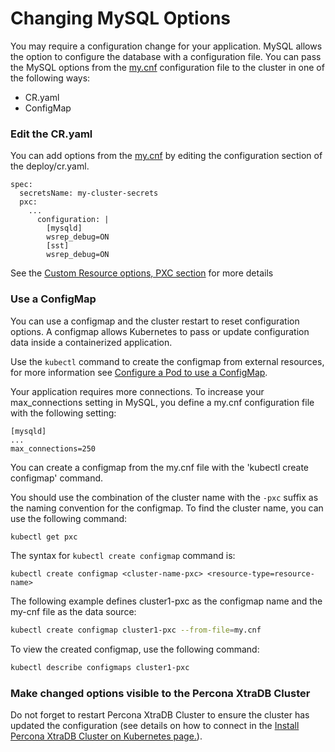 Changing MySQL Options
============================================================================

You may require a configuration change for your application. MySQL allows the option to configure the database with a configuration file. You can pass the MySQL options from the [my.cnf](https://dev.mysql.com/doc/refman/8.0/en/option-files.html) configuration file to the cluster in one of the following ways:
* CR.yaml
* ConfigMap

### Edit the CR.yaml

You can add options from the [my.cnf](https://dev.mysql.com/doc/refman/8.0/en/option-files.html) by editing the configuration section of the deploy/cr.yaml.

```
spec:
  secretsName: my-cluster-secrets
  pxc:
    ...
      configuration: |
        [mysqld]
        wsrep_debug=ON
        [sst]
        wsrep_debug=ON
```
See the [Custom Resource options, PXC section](https://percona.github.io/percona-xtradb-cluster-operator/configure/operator.html) for more details

### Use a ConfigMap

You can use a configmap and the cluster restart to reset configuration options. A configmap allows Kubernetes to pass or update configuration data inside a containerized application.

Use the `kubectl` command to create the configmap from external resources, for more information see [Configure a Pod to use a ConfigMap](https://kubernetes.io/docs/tasks/configure-pod-container/configure-pod-configmap/#create-a-configmap).

Your application requires more connections. To increase your max_connections setting in MySQL, you define a my.cnf configuration file with the following setting:
```
[mysqld]
...
max_connections=250
```
You can create a configmap from the my.cnf file with the 'kubectl create configmap' command.

You should use the combination of the cluster name with the `-pxc` suffix as the naming convention for the configmap. To find the cluster name, you can use the following command:
```bash
kubectl get pxc
```
The syntax for `kubectl create configmap` command is:
```
kubectl create configmap <cluster-name-pxc> <resource-type=resource-name>
```
The following example defines cluster1-pxc as the configmap name and the my-cnf file as the data source:

```bash
kubectl create configmap cluster1-pxc --from-file=my.cnf
```

To view the created configmap, use the following command:
```bash
kubectl describe configmaps cluster1-pxc
```

### Make changed options visible to the Percona XtraDB Cluster

Do not forget to restart Percona XtraDB Cluster to ensure the cluster has updated the configuration (see details on how to connect in the [Install Percona XtraDB Cluster on Kubernetes page.](https://percona.github.io/percona-xtradb-cluster-operator/install/kubernetes)).
